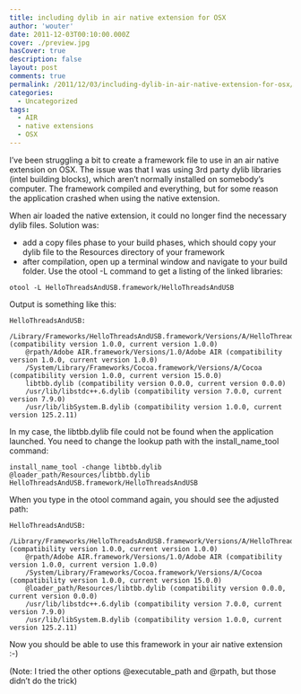 ```yaml
---
title: including dylib in air native extension for OSX
author: 'wouter'
date: 2011-12-03T00:10:00.000Z
cover: ./preview.jpg
hasCover: true
description: false
layout: post
comments: true
permalink: /2011/12/03/including-dylib-in-air-native-extension-for-osx/
categories:
  - Uncategorized
tags:
  - AIR
  - native extensions
  - OSX
---
```

I’ve been struggling a bit to create a framework file to use in an air native extension on OSX. The issue was that I was using 3rd party dylib libraries (intel building blocks), which aren’t normally installed on somebody’s computer. The framework compiled and everything, but for some reason the application crashed when using the native extension.

When air loaded the native extension, it could no longer find the necessary dylib files. Solution was:

- add a copy files phase to your build phases, which should copy your dylib file to the Resources directory of your framework  
- after compilation, open up a terminal window and navigate to your build folder. Use the otool -L command to get a listing of the linked libraries:

```
otool -L HelloThreadsAndUSB.framework/HelloThreadsAndUSB
```

Output is something like this:

```
HelloThreadsAndUSB:
    /Library/Frameworks/HelloThreadsAndUSB.framework/Versions/A/HelloThreadsAndUSB (compatibility version 1.0.0, current version 1.0.0)
    @rpath/Adobe AIR.framework/Versions/1.0/Adobe AIR (compatibility version 1.0.0, current version 1.0.0)
    /System/Library/Frameworks/Cocoa.framework/Versions/A/Cocoa (compatibility version 1.0.0, current version 15.0.0)
    libtbb.dylib (compatibility version 0.0.0, current version 0.0.0)
    /usr/lib/libstdc++.6.dylib (compatibility version 7.0.0, current version 7.9.0)
    /usr/lib/libSystem.B.dylib (compatibility version 1.0.0, current version 125.2.11)
```

In my case, the libtbb.dylib file could not be found when the application launched. You need to change the lookup path with the install\_name\_tool command:

```
install_name_tool -change libtbb.dylib @loader_path/Resources/libtbb.dylib HelloThreadsAndUSB.framework/HelloThreadsAndUSB
```

When you type in the otool command again, you should see the adjusted path:

```
HelloThreadsAndUSB:
    /Library/Frameworks/HelloThreadsAndUSB.framework/Versions/A/HelloThreadsAndUSB (compatibility version 1.0.0, current version 1.0.0)
    @rpath/Adobe AIR.framework/Versions/1.0/Adobe AIR (compatibility version 1.0.0, current version 1.0.0)
    /System/Library/Frameworks/Cocoa.framework/Versions/A/Cocoa (compatibility version 1.0.0, current version 15.0.0)
    @loader_path/Resources/libtbb.dylib (compatibility version 0.0.0, current version 0.0.0)
    /usr/lib/libstdc++.6.dylib (compatibility version 7.0.0, current version 7.9.0)
    /usr/lib/libSystem.B.dylib (compatibility version 1.0.0, current version 125.2.11)
```

Now you should be able to use this framework in your air native extension :-)

(Note: I tried the other options @executable_path and @rpath, but those didn’t do the trick)